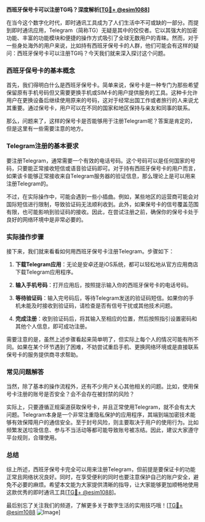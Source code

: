 **西班牙保号卡可以注册TG吗？深度解析[[TG💪+ @esim1088](https://t.me/s/esim1088)]**

在当今这个数字化时代，即时通讯工具成为了人们生活中不可或缺的一部分。而提到即时通讯应用，Telegram（简称TG）无疑是其中的佼佼者。它以其强大的加密功能、丰富的功能模块和便捷的操作方式吸引了全球无数用户的青睐。然而，对于一些身处海外的用户来说，比如持有西班牙保号卡的人群，他们可能会有这样的疑问：西班牙保号卡可以注册TG吗？今天我们就来深入探讨这个问题。

### 西班牙保号卡的基本概念

首先，我们得明白什么是西班牙保号卡。简单来说，保号卡是一种专门为那些希望保留原有手机号码但又需要更换手机或SIM卡的用户提供服务的工具。这种卡允许用户在更换设备后继续使用原来的号码，这对于经常出国工作或者旅行的人来说尤其重要。通过保号卡，用户可以在不同的国家和地区保持与亲友和同事的联系。

那么，问题来了，这样的保号卡是否能够用于注册Telegram呢？答案是肯定的，但是这里有一些需要注意的地方。

### Telegram注册的基本要求

要注册Telegram，通常需要一个有效的电话号码。这个号码可以是任何国家的号码，只要能正常接收短信或语音验证码即可。对于持有西班牙保号卡的用户而言，如果该卡能够正常接收来自Telegram服务器的验证信息，那么理论上是可以用来注册Telegram的。

不过，在实际操作中，可能会遇到一些小插曲。例如，某些地区的运营商可能会对国际短信进行限制，导致验证码无法顺利收到。此外，如果保号卡的信号覆盖范围有限，也可能影响到验证码的接收。因此，在尝试注册之前，确保你的保号卡处于良好的网络环境中是非常必要的。

### 实际操作步骤

接下来，我们就来看看如何用西班牙保号卡注册Telegram。步骤如下：

1. **下载Telegram应用**：无论是安卓还是iOS系统，都可以轻松地从官方应用商店下载Telegram应用程序。
   
2. **输入手机号码**：打开应用后，按照提示输入你的西班牙保号卡的电话号码。

3. **等待验证码**：输入完号码后，等待Telegram发送的验证码短信。如果你的手机未能及时接收到验证码，请检查是否有信号干扰或其他技术问题。

4. **完成注册**：收到验证码后，将其输入至相应的位置，然后按照指引设置密码和其他个人信息，即可成功注册。

需要注意的是，虽然上述步骤看起来简单明了，但实际上每个人的情况可能有所不同。如果在某个环节遇到了困难，不妨尝试重启手机、更换网络环境或是直接联系保号卡的服务提供商寻求帮助。

### 常见问题解答

当然，除了基本的操作流程外，还有不少用户关心其他相关的问题。比如，使用保号卡注册的账号是否安全？会不会存在被封禁的风险？

实际上，只要遵循正规渠道获取保号卡，并且正常使用Telegram，就不会有太大问题。Telegram本身是一个非常注重隐私保护的应用程序，其端到端加密技术能够有效保障用户的通信安全。至于封号风险，则主要取决于用户的使用行为。比如频繁发送垃圾信息、参与不当活动等都可能导致账号被冻结。因此，建议大家遵守平台规则，合理使用。

### 总结

综上所述，西班牙保号卡完全可以用来注册Telegram，但前提是要保证卡的功能正常且网络状况良好。同时，在享受便利的同时也要注意保护自己的账户安全，避免不必要的麻烦。希望本文能为大家提供清晰的指导，让大家能够更加顺畅地使用这款优秀的即时通讯工具[[TG💪+ @esim1088](https://t.me/s/esim1088)]。

最后别忘了关注我们的频道，了解更多关于数字生活的实用技巧哦！[[TG💪+ @esim1088](https://t.me/s/esim1088) ![Image](https://i.postimg.cc/4NQfJmqS/Snipaste-2025-05-13-00-14-12.png)]